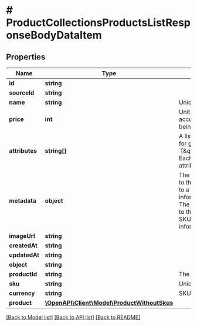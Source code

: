 # # ProductCollectionsProductsListResponseBodyDataItem

## Properties

Name | Type | Description | Notes
------------ | ------------- | ------------- | -------------
**id** | **string** |  | [optional]
**sourceId** | **string** |  | [optional]
**name** | **string** | Unique user-defined product name. | [optional]
**price** | **int** | Unit price. It is represented by a value multiplied by 100 to accurately reflect 2 decimal places, such as &#x60;$100.00&#x60; being expressed as &#x60;10000&#x60;. | [optional]
**attributes** | **string[]** | A list of product attributes whose values you can customize for given SKUs: &#x60;[\&quot;color\&quot;,\&quot;size\&quot;,\&quot;ranking\&quot;]&#x60;. Each child SKU can have a unique value for a given attribute. | [optional]
**metadata** | **object** | The metadata object stores all custom attributes assigned to the product. A set of key/value pairs that you can attach to a product object. It can be useful for storing additional information about the product in a structured format. and The metadata object stores all custom attributes assigned to the SKU. A set of key/value pairs that you can attach to a SKU object. It can be useful for storing additional information about the SKU in a structured format. | [optional]
**imageUrl** | **string** |  | [optional]
**createdAt** | **string** |  | [optional]
**updatedAt** | **string** |  | [optional]
**object** | **string** |  | [optional]
**productId** | **string** | The parent product&#39;s unique ID. | [optional]
**sku** | **string** | Unique user-defined SKU name. | [optional]
**currency** | **string** | SKU price currency. | [optional]
**product** | [**\OpenAPI\Client\Model\ProductWithoutSkus**](ProductWithoutSkus.md) |  | [optional]

[[Back to Model list]](../../README.md#models) [[Back to API list]](../../README.md#endpoints) [[Back to README]](../../README.md)
